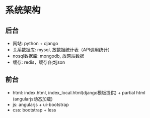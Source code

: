 # 系统架构

## 后台

* 网站: python + django
* 关系数据库: mysql, 放数据统计表（API调用统计）
* nosql数据库: mongodb, 放网站数据
* 缓存: redis，缓存各类json

## 前台

* html: index.html, index_local.html(django模板提供) + partial html (angularjs动态加载)
* js: angularjs + ui-bootstrap
* css: bootstrap + less

